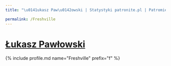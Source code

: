 ```yaml
---
title: "\u0141ukasz Paw\u0142owski | Statystyki patronite.pl | Patromierz"

permalink: /Freshville
---
```


# [Łukasz Pawłowski](https://patronite.pl/Freshville)

{% include profile.md name="Freshville" prefix="f" %}

